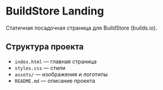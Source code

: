 # BuildStore Landing

Статичная посадочная страница для BuildStore (builds.io).

## Структура проекта

- `index.html` — главная страница
- `styles.css` — стили
- `assets/` — изображения и логотипы
- `README.md` — описание проекта